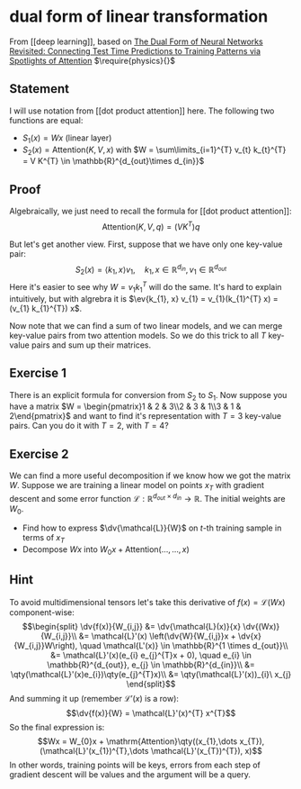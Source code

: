 # dual form of linear transformation
From [[deep learning]], based on [The Dual Form of Neural Networks Revisited: Connecting Test Time Predictions to Training Patterns via Spotlights of Attention](https://arxiv.org/pdf/2202.05798.pdf)
$\require{physics}{}$
## Statement
I will use notation from [[dot product attention]] here.
The following two functions are equal:
- $S_{1}(x) = Wx$ (linear layer)
- $S_{2}(x) = \mathrm{Attention}(K, V, x)$
with $W = \sum\limits_{i=1}^{T} v_{t} k_{t}^{T} = V K^{T} \in \mathbb{R}^{d_{out}\times d_{in}}$

## Proof
Algebraically, we just need to recall the formula for [[dot product attention]]:
$$\mathrm{Attention}(K, V, q) = (V K^{T}) q$$


But let's get another view. First, suppose that we have only one key-value pair:
$$S_{2}(x) = \langle k_{1},  x \rangle v_{1},\quad k_{1}, x \in \mathbb{R}^{d_{in}}, v_{1} \in \mathbb{R}^{d_{out}}$$
Here it's easier to see why $W = v_{1} k_{1}^{T}$ will do the same. It's hard to explain intuitively, but with algrebra it is $\ev{k_{1}, x} v_{1} = v_{1}(k_{1}^{T} x) = (v_{1} k_{1}^{T}) x$.

Now note that we can find a sum of two linear models, and we can merge key-value pairs from two attention models. So we do this trick to all $T$ key-value pairs and sum up their matrices.

## Exercise 1
There is an explicit formula for conversion from $S_{2}$ to $S_{1}$. Now suppose you have a matrix $W = \begin{pmatrix}1 & 2 & 3\\2 & 3 & 1\\3 & 1 & 2\end{pmatrix}$ and want to find it's representation with $T = 3$ key-value pairs. Can you do it with $T = 2$, with $T = 4$?

## Exercise 2
We can find a more useful decomposition if we know how we got the matrix $W$.
Suppose we are training a linear model on points $x_{T}$ with gradient descent and some error function $\mathcal{L}: \mathbb{R}^{d_{out}\times d_{in}} \to \mathbb{R}$. The initial weights are $W_{0}$.

- Find how to express $\dv{\mathcal{L}}{W}$ on $t$-th training sample in terms of $x_{T}$
- Decompose $Wx$ into $W_{0}x + \mathrm{Attention}(\dots, \dots, x)$

## Hint
To avoid multidimensional tensors let's take this derivative of $f(x) = \mathcal{L}(Wx)$ component-wise:
$$\begin{split}
\dv{f(x)}{W_{i,j}}
&= \dv{\mathcal{L}(x)}{x} \dv{(Wx)}{W_{i,j}}\\
&= \mathcal{L}'(x)
\left(\dv{W}{W_{i,j}}x + \dv{x}{W_{i,j}}W\right),
\quad \mathcal{L'(x)} \in \mathbb{R}^{1 \times d_{out}}\\
&= \mathcal{L}'(x)(e_{i} e_{j}^{T}x + 0),
\quad e_{i} \in \mathbb{R}^{d_{out}}, e_{j} \in \mathbb{R}^{d_{in}}\\
&= \qty(\mathcal{L}'(x)e_{i})\qty(e_{j}^{T}x)\\
&= \qty(\mathcal{L}'(x))_{i}\ x_{j}
\end{split}$$
And summing it up (remember $\mathcal{L}'(x)$ is a row):
$$\dv{f(x)}{W} = \mathcal{L}'(x)^{T} x^{T}$$
So the final expression is:
$$Wx = W_{0}x + \mathrm{Attention}\qty((x_{1},\dots x_{T}), (\mathcal{L}'(x_{1})^{T},\dots \mathcal{L}'(x_{T})^{T}), x)$$
In other words, training points will be keys, errors from each step of gradient descent will be values and the argument will be a query.